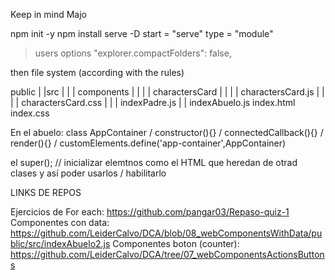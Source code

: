 Keep in mind Majo

npm init -y
npm install serve -D
start = "serve"
type = "module"

>users options
"explorer.compactFolders": false,

then file system (according with the rules)

public
|  |src
|  |  | components
|  |  |   | charactersCard
|  |  |   |    charactersCard.js
|  |  |   |    charactersCard.css
|  |  | indexPadre.js
|  |  indexAbuelo.js
index.html
index.css

En el abuelo: class AppContainer / constructor(){} / connectedCallback(){} / render(){} / customElements.define('app-container',AppContainer)

el super(); // inicializar elemtnos como el HTML que heredan de otrad clases y así poder usarlos / habilitarlo

LINKS DE REPOS

Ejercicios de For each: https://github.com/pangar03/Repaso-quiz-1
Componentes con data: https://github.com/LeiderCalvo/DCA/blob/08_webComponentsWithData/public/src/indexAbuelo2.js
Componentes boton (counter): https://github.com/LeiderCalvo/DCA/tree/07_webComponentsActionsButtons

